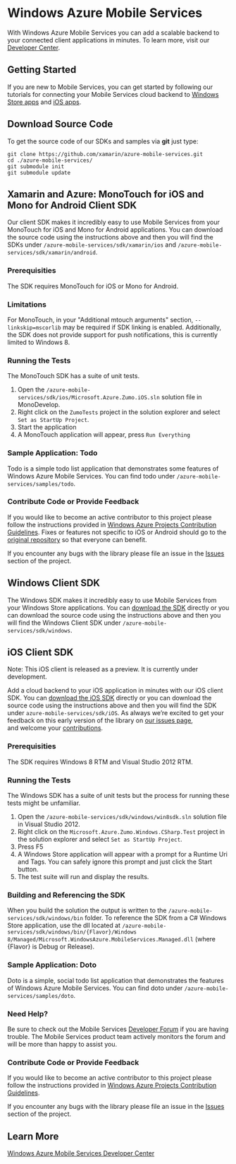 # Windows Azure Mobile Services

With Windows Azure Mobile Services you can add a scalable backend to your connected client applications in minutes. To learn more, visit our [Developer Center](http://www.windowsazure.com/en-us/develop/mobile).

## Getting Started

If you are new to Mobile Services, you can get started by following our tutorials for connecting your Mobile Services cloud backend to [Windows Store apps](https://www.windowsazure.com/en-us/develop/mobile/tutorials/get-started/) and [iOS apps](https://www.windowsazure.com/en-us/develop/mobile/tutorials/get-started-ios/).

## Download Source Code

To get the source code of our SDKs and samples via **git** just type:

    git clone https://github.com/xamarin/azure-mobile-services.git
    cd ./azure-mobile-services/
    git submodule init
    git submodule update

## Xamarin and Azure: MonoTouch for iOS and Mono for Android Client SDK

Our client SDK makes it incredibly easy to use Mobile Services from your MonoTouch for iOS and Mono for Android applications. You can download the source code using the instructions above and then you will find the SDKs under ```/azure-mobile-services/sdk/xamarin/ios``` and ```/azure-mobile-services/sdk/xamarin/android```.

### Prerequisities

The SDK requires MonoTouch for iOS or Mono for Android.

### Limitations

For MonoTouch, in your "Additional mtouch arguments" section, ```--linkskip=mscorlib``` may be required if SDK linking is enabled.
Additionally, the SDK does not provide support for push notifications, this is currently limited to Windows 8.

### Running the Tests

The MonoTouch SDK has a suite of unit tests. 

1. Open the ```/azure-mobile-services/sdk/ios/Microsoft.Azure.Zumo.iOS.sln``` solution file in MonoDevelop.
2. Right click on the ```ZumoTests``` project in the solution explorer and select ```Set as StartUp Project```.
3. Start the application
4. A MonoTouch application will appear, press ```Run Everything```

### Sample Application: Todo

Todo is a simple todo list application that demonstrates some features of Windows Azure Mobile Services. You can find todo under ```/azure-mobile-services/samples/todo```.

### Contribute Code or Provide Feedback

If you would like to become an active contributor to this project please follow the instructions provided in [Windows Azure Projects Contribution Guidelines](http://windowsazure.github.com/guidelines.html). Fixes or features not specific to iOS or Android should go to the [original repository](https://github.com/WindowsAzure/azure-mobile-services) so that everyone can benefit.

If you encounter any bugs with the library please file an issue in the [Issues](https://github.com/xamarin/azure-mobile-services/issues) section of the project.

## Windows Client SDK

The Windows SDK makes it incredibly easy to use Mobile Services from your Windows Store applications. You can [download the SDK](http://go.microsoft.com/fwlink/?LinkId=257545&clcid=0x409) directly or you can download the source code using the instructions above and then you will find the Windows Client SDK under ```/azure-mobile-services/sdk/windows```.

## iOS Client SDK
Note: This iOS client is released as a preview. It is currently under development.

Add a cloud backend to your iOS application in minutes with our iOS client SDK. You can [download the iOS SDK](https://go.microsoft.com/fwLink/?LinkID=266533&clcid=0x409) directly or you can download the source code using the instructions above and then you will find the SDK under ```azure-mobile-services/sdk/iOS```. As always we’re excited to get your feedback on this early version of the library on [our issues page](https://github.com/WindowsAzure/azure-mobile-services/issues), and welcome your [contributions](http://windowsazure.github.com/guidelines.html). 

### Prerequisities

The SDK requires Windows 8 RTM and Visual Studio 2012 RTM.

### Running the Tests

The Windows SDK has a suite of unit tests but the process for running these tests might be unfamiliar. 

1. Open the ```/azure-mobile-services/sdk/windows/win8sdk.sln``` solution file in Visual Studio 2012.
2. Right click on the ```Microsoft.Azure.Zumo.Windows.CSharp.Test``` project in the solution explorer and select ```Set as StartUp Project```.
3. Press F5
4. A Windows Store application will appear with a prompt for a Runtime Uri and Tags. You can safely ignore this prompt and just click the Start button.
5. The test suite will run and display the results.

### Building and Referencing the SDK

When you build the solution the output is written to the  ```/azure-mobile-services/sdk/windows/bin``` folder. To reference the SDK from a C# Windows Store application, use the dll located at
 ```/azure-mobile-services/sdk/windows/bin/{Flavor}/Windows 8/Managed/Microsoft.WindowsAzure.MobileServices.Managed.dll``` (where {Flavor} is Debug or Release).

### Sample Application: Doto

Doto is a simple, social todo list application that demonstrates the features of Windows Azure Mobile Services. You can find doto under ```/azure-mobile-services/samples/doto```.

### Need Help?

Be sure to check out the Mobile Services [Developer Forum](http://social.msdn.microsoft.com/Forums/en-US/azuremobile/) if you are having trouble. The Mobile Services product team actively monitors the forum and will be more than happy to assist you.

### Contribute Code or Provide Feedback

If you would like to become an active contributor to this project please follow the instructions provided in [Windows Azure Projects Contribution Guidelines](http://windowsazure.github.com/guidelines.html).

If you encounter any bugs with the library please file an issue in the [Issues](https://github.com/WindowsAzure/azure-mobile-services/issues) section of the project.

## Learn More
[Windows Azure Mobile Services Developer Center](http://www.windowsazure.com/en-us/develop/mobile)
